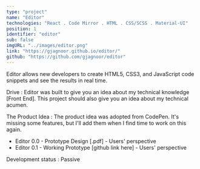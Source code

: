 ```yaml
---
type: "project"
name: "Editor"
technologies: "React . Code Mirror . HTML . CSS/SCSS . Material-UI"
position: 1
identifier: "editor"
sub: false
imgURL: "../images/editor.png"
link: "https://gjagnoor.github.io/editor/"
github: "https://github.com/gjagnoor/editor"
---
```


Editor allows new developers to create <span className="grey-highlight">HTML5, CSS3, and JavaScript</span> code snippets and see the results in real time.

Drive : Editor was built to give you an idea about my <span className="pink-highlight">technical knowledge [Front End]</span>. This project should also give you an idea about my <span className="pink-highlight">technical acumen</span>.

The Product Idea : The product idea was adopted from <span className="grey-highlight">CodePen</span>. It's missing some features, but I'll add them when I find time to work on this again.

- Editor 0.0 - Prototype Design [.pdf] - Users' perspective
- Editor 0.1 - Working Prototype [github link here] - Users' perspective

Development status : Passive
